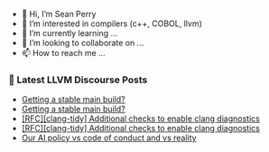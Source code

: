- 👋 Hi, I’m Sean Perry
- 👀 I’m interested in compilers (c++, COBOL, llvm)
- 🌱 I’m currently learning ...
- 💞️ I’m looking to collaborate on ...
- 📫 How to reach me ...

<!---
s66perry/s66perry is a ✨ special ✨ repository because its `README.md` (this file) appears on your GitHub profile.
You can click the Preview link to take a look at your changes.
--->
### 📕 Latest LLVM Discourse Posts

<!-- DISCOURSE-LLVM:START -->
- [Getting a stable main build?](https://discourse.llvm.org/t/getting-a-stable-main-build/88435#post_2)
- [Getting a stable main build?](https://discourse.llvm.org/t/getting-a-stable-main-build/88435#post_1)
- [[RFC][clang-tidy] Additional checks to enable clang diagnostics](https://discourse.llvm.org/t/rfc-clang-tidy-additional-checks-to-enable-clang-diagnostics/88434#post_2)
- [[RFC][clang-tidy] Additional checks to enable clang diagnostics](https://discourse.llvm.org/t/rfc-clang-tidy-additional-checks-to-enable-clang-diagnostics/88434#post_1)
- [Our AI policy vs code of conduct and vs reality](https://discourse.llvm.org/t/our-ai-policy-vs-code-of-conduct-and-vs-reality/88300?page=3#post_58)
<!-- DISCOURSE-LLVM:END -->
